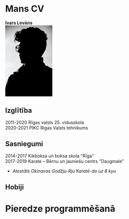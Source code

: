 # Mans CV
**Ivars Levāns**  
<img src="images/cv.jpeg" width=150>

## Izglītība
2011-2020 Rīgas valsts 25. vidusskola  
2020-2021 PIKC Rigas Valsts tehnikums  

## Sasniegumi
2014-2017 Kikboksa un boksa skola "Rīga"  
2017-2019 Karate – Bērnu un jauniešu centrs "Daugmale"  
- *Atestāts Okinavas Godžju-Rju Karatē-do uz 8 kyu*  

## Hobiji


# Pieredze programmēšanā
